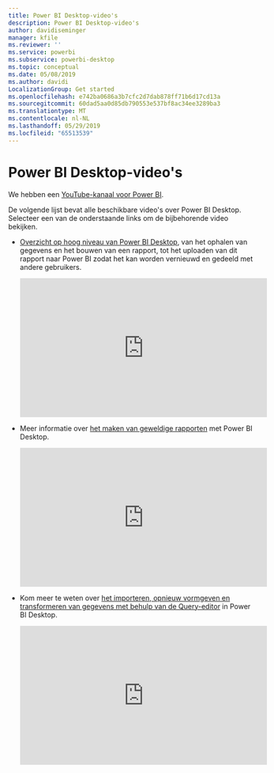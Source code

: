 ```yaml
---
title: Power BI Desktop-video's
description: Power BI Desktop-video's
author: davidiseminger
manager: kfile
ms.reviewer: ''
ms.service: powerbi
ms.subservice: powerbi-desktop
ms.topic: conceptual
ms.date: 05/08/2019
ms.author: davidi
LocalizationGroup: Get started
ms.openlocfilehash: e742ba0686a3b7cfc2d7dab878ff71b6d17cd13a
ms.sourcegitcommit: 60dad5aa0d85db790553e537bf8ac34ee3289ba3
ms.translationtype: MT
ms.contentlocale: nl-NL
ms.lasthandoff: 05/29/2019
ms.locfileid: "65513539"
---
```

# <a name="power-bi-desktop-videos"></a>Power BI Desktop-video's
We hebben een [YouTube-kanaal voor Power BI](http://www.youtube.com/playlist?list=PL1N57mwBHtN2q1WbU5O29rrn_A0lkVv9p).

De volgende lijst bevat alle beschikbare video's over Power BI Desktop. Selecteer een van de onderstaande links om de bijbehorende video bekijken.

- [Overzicht op hoog niveau van Power BI Desktop](https://www.youtube.com/watch?v=Qgam9M8I0xA), van het ophalen van gegevens en het bouwen van een rapport, tot het uploaden van dit rapport naar Power BI zodat het kan worden vernieuwd en gedeeld met andere gebruikers.  
  
  <iframe width="500" height="281" src="https://www.youtube.com/embed/Qgam9M8I0xA" frameborder="0" allowfullscreen></iframe> 
  
- Meer informatie over [het maken van geweldige rapporten](https://www.youtube.com/watch?v=ByIUx-HmQbw) met Power BI Desktop.
  
  <iframe width="500" height="281" src="https://www.youtube.com/embed/IMAsitQ2cAc" frameborder="0" allowfullscreen></iframe>  
  
- Kom meer te weten over [ het importeren, opnieuw vormgeven en transformeren van gegevens met behulp van de Query-editor](https://www.youtube.com/watch?v=ByIUx-HmQbw) in Power BI Desktop.
  
  <iframe width="500" height="281" src="https://www.youtube.com/embed/ByIUx-HmQbw" frameborder="0" allowfullscreen></iframe>

